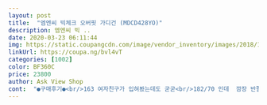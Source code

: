 ```yaml
---
layout: post 
title:  "엠엔씨 빅체크 오버핏 가디건 (MDCD428YO)" 
description: 엠엔씨 빅 ..
date: 2020-03-23 06:11:44 
img: https://static.coupangcdn.com/image/vendor_inventory/images/2018/10/17/15/5/0c8ba67d-fd58-43b3-ab01-a06c8a82b7bc.jpg 
linkUrl: https://coupa.ng/bvl4vT 
categories: [1002] 
color: BF360C 
price: 23800 
author: Ask View Shop 
cont:  "●구매후기●<br/>163 여자친구가 입혀봤는데도 굳굳<br/>182/70 인데  깜장 반팔이나 맨투맨이랑 입으면 아주 잘어울림<br/>가성비 좋고 이쁨<br/>내구성은 별로인듯합니다<br/>단추구멍이 너무 커서... <br/>.<br/> 구멍나보임 무조건 잠그고 입어야 할듯 싶네요 그거 빼곤 맘에듬 오버핏 치고는 기장이 다소 짧은 느낌<br/>디자인은 이쁘고 촉감도 좋은데 두번입으니까 어깨쪽이 뜯어졌어요<br/>" 
---
```

